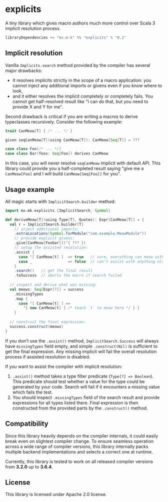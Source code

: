 explicits
=========

A tiny library which gives macro authors much more control over Scala 3 implicit resolution process.

```scala
libraryDependencies += "mx.m-k" %% "explicits" % "0.1"
```

Implicit resolution
-------------------

Vanilla `Implicits.search` method provided by the compiler has several major drawbacks:

* It resolves implicits strictly in the scope of a macro application: you cannot inject any additional imports or givens even if you know where to look,
* and it either resolves the implicit completely or completely fails. You cannot get half-resolved result like "I can do that, but you need to provide X and Y for me".

Second drawback is critical if you are writing a macros to derive typeclasses recursively. Consider the following example:

```scala
trait CanMeow[T] { /* ... */ }

given seqCanMeow[T](using CanMeow[T]): CanMeow[Seq[T]] = ???

case class Foo(/* ... */)
case class Bar(foos: Seq[Foo]) derives CanMeow
```

In this case, you will never resolve `seqCanMeow` implicit with default API. This library could provide you a half-completed result saying "give me a `CanMeow[Foo]` and I will build `CanMeow[Seq[Foo]]` for you".

Usage example
-------------

All magic starts with `ImplicitSearch.builder` method:

```scala
import mx.mk.explicits.{ImplicitSearch, Symbol}

def deriveMeow[T](using Type[T], Quotes): Expr[CanMeow[T]] = {
  val r = ImplicitSearch.builder[T]
    // inject additional imports:
    .extraLocations(Symbol.forModule("com.example.MeowModule"))
    // provide explicit givens:
    .give[CanMeow[Foobar]]('{ ??? })
    // setup the assisted resolution:
    .assist {
      case '[ CanMeow[t] ]  => true   // sure, everything can meow with me
      case _                => false  // can't assist with anything else
    }
    .search()   // get the final result
    .toSuccess  // aborts the macro if search failed
  
  // inspect and derive what was missing:
  val meows: Seq[Expr[?]] = success
    .missingTypes
    .map {
      case '[ CanMeow[t] ] => 
        '{ new CanMeow[t] { /* teach `t` to meow here */ } }
    }
  
  // construct the final expression:
  success.construct(meows)
}
```

If you don't use the `.assist()` method, `ImplicitSearch.Success` will always have `missingTypes` field empty, and simple `.construct(Nil)` is sufficient to get the final expression. Any missing implicit will fail the overall resolution process if assisted resolution is disabled.

If you want to assist the compiler with implicit resolution:

1. `.assist()` method takes a type filter predicate (`Type[?] => Boolean`). This predicate should test whether a value for the type could be generated by your code. Search will fail if it encounters a missing value which fails the test.
2. You should inspect `.missingTypes` field of the search result and provide expressions for all types listed there. Final expression is then constructed from the provided parts by the `.construct()` method.

Compatibility
-------------

Since this library heavily depends on the compiler internals, it could easily break even on slightest compiler change. To ensure seamless operation across a wide range of compiler versions, this library internally packs multiple backend implementations and selects a correct one at runtime.

Currently, this library is tested to work on all released compiler versions from **3.2.0** up to **3.6.4**.

License
-------

This library is licensed under Apache 2.0 license.
